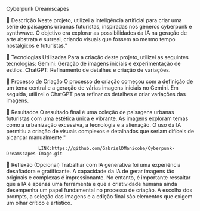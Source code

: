 Cyberpunk Dreamscapes

📒 Descrição
    Neste projeto, utilizei a inteligência artificial para criar uma série de paisagens urbanas futuristas, inspiradas nos gêneros cyberpunk e synthwave. 
O objetivo era explorar as possibilidades da IA na geração de arte abstrata e surreal, criando visuais que fossem ao mesmo tempo nostálgicos e futuristas."

 🤖 Tecnologias Utilizadas
    Para a criação deste projeto, utilizei as seguintes tecnologias:
        Gemini: Geração de imagens iniciais e experimentação de estilos.
        ChatGPT: Refinamento de detalhes e criação de variações.
       
 🧐 Processo de Criação
    O processo de criação começou com a definição de um tema central e a geração de várias imagens iniciais no Gemini. 
    Em seguida, utilizei o ChatGPT para refinar os detalhes e criar variações das imagens.
    
 🚀 Resultados
    O resultado final é uma coleção de paisagens urbanas futuristas com uma estética única e vibrante. 
    As imagens exploram temas como a urbanização excessiva, a tecnologia e a alienação. 
    O uso da IA permitiu a criação de visuais complexos e detalhados que seriam difíceis de alcançar manualmente."

                LINK:https://github.com/GabrielDManicoba/Cyberpunk-Dreamscapes-Image.git

 💭 Reflexão (Opcional)
    Trabalhar com IA generativa foi uma experiência desafiadora e gratificante.
    A capacidade da IA de gerar imagens tão originais e complexas é impressionante. 
    No entanto, é importante ressaltar que a IA é apenas uma ferramenta e que a criatividade humana ainda desempenha um papel fundamental no processo de criação. 
    A escolha dos prompts, a seleção das imagens e a edição final são elementos que exigem um olhar crítico e artístico.
